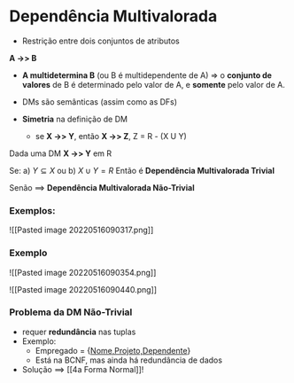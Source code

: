 # Dependência Multivalorada

- Restrição entre dois conjuntos de atributos 

**A ->> B**
- **A multidetermina B** (ou B é multidependente de A) => o **conjunto de valores** de B é determinado pelo valor de A, e **somente** pelo valor de A.

- DMs são semânticas (assim como as DFs)
- **Simetria** na definição de DM
	- se **X ->> Y**, então **X ->> Z**, Z = R - (X U Y)

Dada uma DM **X ->> Y** em R

Se: 
	a) $Y \subseteq X$ ou
	b) $X \cup Y = R$
Então é **Dependência Multivalorada Trivial**

Senão ==> **Dependência Multivalorada Não-Trivial**

### Exemplos:
![[Pasted image 20220516090317.png]]

### Exemplo
![[Pasted image 20220516090354.png]]

![[Pasted image 20220516090440.png]]

### Problema da DM Não-Trivial
- requer **redundância** nas tuplas
- Exemplo:
	- Empregado = {<u>Nome,Projeto,Dependente</u>}
	- Está na BCNF, mas ainda há redundância de dados
- Solução ==> [[4a Forma Normal]]!

